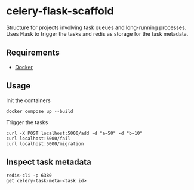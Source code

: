 # celery-flask-scaffold
Structure for projects involving task queues and long-running processes. Uses Flask to trigger the tasks and redis as storage for the task metadata.

## Requirements
- [Docker](https://docs.docker.com/get-docker/)


## Usage
Init the containers
```
docker compose up --build
```
Trigger the tasks
```
curl -X POST localhost:5000/add -d "a=50" -d "b=10"
curl localhost:5000/fail
curl localhost:5000/migration
```

## Inspect task metadata
```
redis-cli -p 6380
get celery-task-meta-<task id>
```

